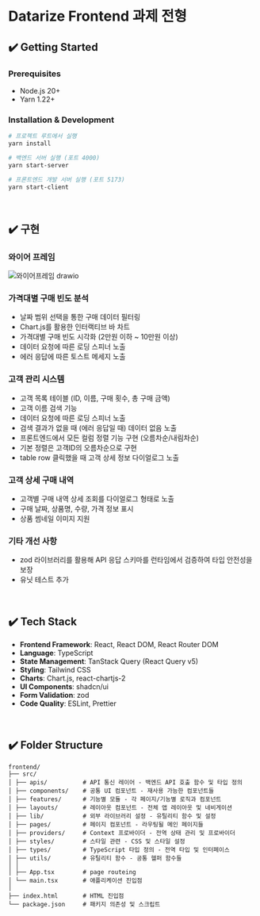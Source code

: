 # Datarize Frontend 과제 전형

## ✔️ Getting Started

### Prerequisites

- Node.js 20+
- Yarn 1.22+

### Installation & Development

```bash
# 프로젝트 루트에서 실행
yarn install

# 백엔드 서버 실행 (포트 4000)
yarn start-server

# 프론트엔드 개발 서버 실행 (포트 5173)
yarn start-client
```

</br>

## ✔️ 구현

### 와이어 프레임
![와이어프레임 drawio](https://github.com/user-attachments/assets/5a29eb91-e268-4981-af3a-fca4f96173c4)


### 가격대별 구매 빈도 분석

- 날짜 범위 선택을 통한 구매 데이터 필터링
- Chart.js를 활용한 인터랙티브 바 차트
- 가격대별 구매 빈도 시각화 (2만원 이하 ~ 10만원 이상)
- 데이터 요청에 따른 로딩 스피너 노출
- 에러 응답에 따른 토스트 메세지 노출

### 고객 관리 시스템

- 고객 목록 테이블 (ID, 이름, 구매 횟수, 총 구매 금액)
- 고객 이름 검색 기능
- 데이터 요청에 따른 로딩 스피너 노출
- 검색 결과가 없을 때 (에러 응답일 때) 데이터 없음 노출
- 프론트엔드에서 모든 컬럼 정렬 기능 구현 (오름차순/내림차순)
- 기본 정렬은 고객ID의 오름차순으로 구현
- table row 클릭했을 때 고객 상세 정보 다이얼로그 노출

### 고객 상세 구매 내역

- 고객별 구매 내역 상세 조회를 다이얼로그 형태로 노출
- 구매 날짜, 상품명, 수량, 가격 정보 표시
- 상품 썸네일 이미지 지원

### 기타 개선 사항

- zod 라이브러리를 활용해 API 응답 스키마를 런타임에서 검증하여 타입 안전성을 보장
- 유닛 테스트 추가

</br>

## ✔️ Tech Stack

- **Frontend Framework**: React, React DOM, React Router DOM
- **Language**: TypeScript
- **State Management**: TanStack Query (React Query v5)
- **Styling**: Tailwind CSS
- **Charts**: Chart.js, react-chartjs-2
- **UI Components**: shadcn/ui
- **Form Validation**: zod
- **Code Quality**: ESLint, Prettier

</br>

## ✔️ Folder Structure

```
frontend/
├── src/
│ ├── apis/          # API 통신 레이어 - 백엔드 API 호출 함수 및 타입 정의
│ ├── components/    # 공통 UI 컴포넌트 - 재사용 가능한 컴포넌트들
│ ├── features/      # 기능별 모듈 - 각 페이지/기능별 로직과 컴포넌트
│ ├── layouts/       # 레이아웃 컴포넌트 - 전체 앱 레이아웃 및 네비게이션
│ ├── lib/           # 외부 라이브러리 설정 - 유틸리티 함수 및 설정
│ ├── pages/         # 페이지 컴포넌트 - 라우팅될 메인 페이지들
│ ├── providers/     # Context 프로바이더 - 전역 상태 관리 및 프로바이더
│ ├── styles/        # 스타일 관련 - CSS 및 스타일 설정
│ ├── types/         # TypeScript 타입 정의 - 전역 타입 및 인터페이스
│ ├── utils/         # 유틸리티 함수 - 공통 헬퍼 함수들
│ │
│ ├── App.tsx        # page routeing
│ └── main.tsx       # 애플리케이션 진입점
│
├── index.html       # HTML 진입점
└── package.json     # 패키지 의존성 및 스크립트
```
